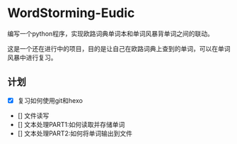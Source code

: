 # WordStorming-Eudic
编写一个python程序，实现欧路词典单词本和单词风暴背单词之间的联动。

这是一个还在进行中的项目，目的是让自己在欧路词典上查到的单词，可以在单词风暴中进行复习。

## 计划

- [X] 复习如何使用git和hexo 
- [] 文件读写
- [] 文本处理PART1:如何读取并存储单词
- [] 文本处理PART2:如何将单词输出到文件
